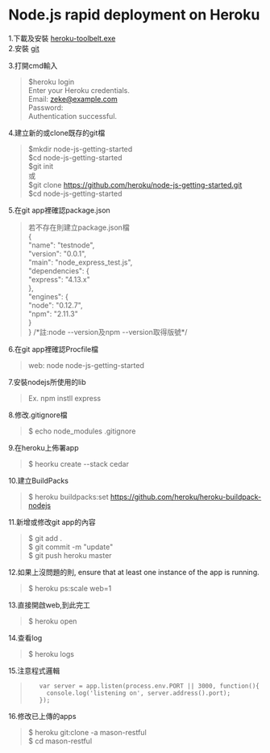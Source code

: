 Node.js rapid deployment on Heroku
=================================  
1.下載及安裝 [heroku-toolbelt.exe](https://devcenter.heroku.com/articles/getting-started-with-nodejs#set-up)  
2.安裝 [git](https://git-scm.com/downloads)  
    
3.打開cmd輸入  
> $heroku login  
> Enter your Heroku credentials.  
> Email: zeke@example.com  
> Password:  
> Authentication successful.  
    
4.建立新的或clone既存的git檔  
> $mkdir node-js-getting-started  
> $cd node-js-getting-started  
> $git init  
> 或  
> $git clone https://github.com/heroku/node-js-getting-started.git  
> $cd node-js-getting-started  
    
5.在git app裡確認package.json  
>  若不存在則建立package.json檔  
>        {  
>          "name": "testnode",  
>          "version": "0.0.1",  
>          "main": "node_express_test.js",  
>          "dependencies": {  
>            "express": "4.13.x"  
>          },  
>          "engines": {  
>            "node": "0.12.7",  
>            "npm": "2.11.3"  
>          }  
>        }
>        /\*註:node --version及npm --version取得版號\*/  
    
6.在git app裡確認Procfile檔  
> web: node node-js-getting-started  
    
7.安裝nodejs所使用的lib  
> Ex. npm instll express  
    
8.修改.gitignore檔  
> $ echo node_modules  .gitignore  
    
9.在heroku上佈署app  
> $ heorku create --stack cedar  
    
10.建立BuildPacks  
> $ heroku buildpacks:set https://github.com/heroku/heroku-buildpack-nodejs  
    
11.新增或修改git app的內容  
> $ git add .  
> $ git commit -m "update"  
> $ git push heroku master  
    
12.如果上沒問題的則, ensure that at least one instance of the app is running.  
> $ heroku ps:scale web=1  
    
13.直接開啟web,到此完工  
> $ heroku open  
    
14.查看log  
> $ heroku logs  
    
15.注意程式邏輯  
>        var server = app.listen(process.env.PORT || 3000, function(){  
>          console.log('listening on', server.address().port);  
>        }); 

16.修改已上傳的apps  
> $ heroku git:clone -a mason-restful  
> $ cd mason-restful  
